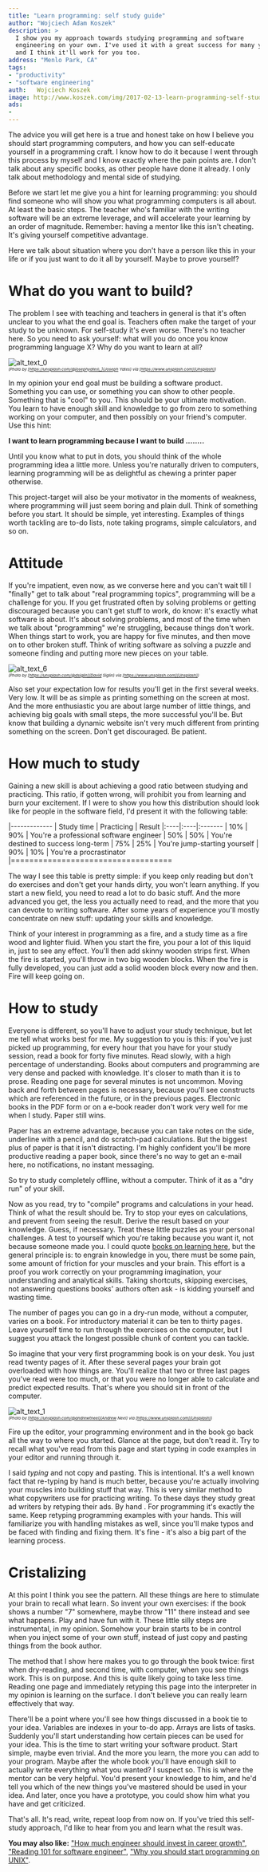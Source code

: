 ```yaml
---
title: "Learn programming: self study guide"
author: "Wojciech Adam Koszek"
description: >
  I show you my approach towards studying programming and software
  engineering on your own. I've used it with a great success for many years,
  and I think it'll work for you too.
address: "Menlo Park, CA"
tags:
- "productivity"
- "software engineering"
auth:	Wojciech Koszek
image: http://www.koszek.com/img/2017-02-13-learn-programming-self-study-guide/4sqbziu_imq-joseph-yates_10p.jpg
ads:
- 
---
```


The advice you will get here is a true and honest take on how I believe you
should start programming computers, and how you can self-educate yourself in
a programming craft. I know how to do it because I went through this process
by myself and I know exactly where the pain points are. I don't talk about
any specific books, as other people have done it already. I only talk about
methodology and mental side of studying.

Before we start let me give you a hint for learning programming: you
should find someone who will show you what programming computers is all
about. At least the basic steps. The teacher who's familiar with the writing
software will be an extreme leverage, and will accelerate your learning by
an order of magnitude. Remember: having a mentor like this isn't cheating.
It's giving yourself competitive advantage. 

Here we talk about situation where you don't have a person like this in your
life or if you just want to do it all by yourself. Maybe to prove yourself?

# What do you want to build?

The problem I see with teaching and teachers in general is that it's often
unclear to you what the end goal is. Teachers often make the target of your
study to be unknown. For self-study it's even worse. There's no teacher
here. So you need to ask yourself: what will you do once you know
programming language X? Why do you want to learn at all?

![alt_text_0](/img/2017-02-13-learn-programming-self-study-guide/4sqbziu_imq-joseph-yates_10p.jpg "Image_text_0")
<br>
<small><small><small>
*(Photo by [https://unsplash.com/@josephyates\_](Joseph Yates) via [https://www.unsplash.com](Unsplash))*
</small></small></small>


In my opinion your end goal must be building a software product. Something
you can use, or something you can show to other people. Something that is
"cool" to you. This should be your ultimate motivation. You learn to have
enough skill and knowledge to go from zero to something working on your
computer, and then possibly on your friend's computer. Use this hint:

**I want to learn programming because I want to build ........**

Until you know what to put in dots, you should think of the whole
programming idea a little more. Unless you're naturally driven to computers,
learning programming will be as delightful as chewing a printer paper
otherwise.

This project-target will also be your motivator in the moments of weakness,
where programming will just seem boring and plain dull. Think of something
before you start. It should be simple, yet interesting. Examples of things
worth tackling are to-do lists, note taking programs, simple calculators,
and so on.

# Attitude

If you're impatient, even now, as we converse
here and you can't wait till I "finally" get to talk about "real programming
topics", programming will be a challenge for you. If you get frustrated
often by solving problems or getting discouraged because you can't get stuff
to work, do know: it's exactly what software is about. It's about solving
problems, and most of the time when we talk about "programming" we're
struggling, because things don't work. When things start to work, you are
happy for five minutes, and then move on to other broken stuff. Think of
writing software as solving a puzzle and someone finding and putting more
new pieces on your table.

![alt_text_6](/img/2017-02-13-learn-programming-self-study-guide/uuw4psob388-david-siglin_10p.jpg "Image_text_6")
<br>
<small><small><small>
*(Photo by [https://unsplash.com/@dsiglin](David Siglin) via [https://www.unsplash.com](Unsplash))*
</small></small></small>

Also set your expectation low for results you'll get in the first several
weeks. Very low. It will be as simple as printing something on the screen at
most. And the more enthusiastic you are about large number of little things,
and achieving big goals with small steps, the more successful you'll be. But
know that building a dynamic website isn't very much different from printing
something on the screen. Don't get discouraged. Be patient.

# How much to study

Gaining a new skill is about achieving a good ratio between studying and
practicing. This ratio, if gotten wrong, will prohibit you from learning and
burn your excitement. If I were to show you how this distribution should
look like for people in the software field, I'd present it with the
following table:

|-------------
| Study&nbsp;time | Practicing | Result
|:----|:----|:-------
| 10% | 90% | You're a professional software engineer
| 50% | 50% | You're destined to success long-term
| 75% | 25% | You're jump-starting yourself
| 90% | 10% | You're a procrastinator
|===================================

The way I see this table is pretty simple: if you keep only reading but
don't do exercises and don't get your hands dirty, you won't learn anything.
If you start a new field, you need to read a lot to do basic stuff. And the
more advanced you get, the less you actually need to read, and the more that
you can devote to writing software. After some years of experience
you'll mostly concentrate on new stuff: updating your skills and knowledge.

Think of your interest in programming as a fire, and a study time as a fire
wood and lighter fluid. When you start the fire, you pour a lot of this
liquid in, just to see any effect. You'll then add skinny wooden strips
first. When the fire is started, you'll throw in two big wooden blocks. When
the fire is fully developed, you can just add a solid wooden block every now
and then. Fire will keep going on.

# How to study

Everyone is different, so you'll have to adjust your study technique, but
let me tell what works best for me. My suggestion to you is this: if you've
just picked up programming, for every hour that you have for your study
session, read a book for forty five minutes. Read slowly, with a high
percentage of understanding. Books about computers and programming are very
dense and packed with knowledge. It's closer to math than it is to prose.
Reading one page for several minutes is not uncommon. Moving back and forth
between pages is necessary, because you'll see constructs which are
referenced in the future, or in the previous pages. Electronic books in the
PDF form or on a e-book reader don't work very well for me when I study.
Paper still wins.

Paper has an extreme advantage, because you can take notes on the side,
underline with a pencil, and do scratch-pad calculations. But the biggest
plus of paper is that it isn't distracting. I'm highly confident you'll be
more productive reading a paper book, since there's no way to get an e-mail
here, no notifications, no instant messaging.

So try to study completely offline, without a computer. Think of it as a
"dry run" of your skill.

Now as you read, try to "compile" programs and calculations in your head.
Think of what the result should be. Try to stop your eyes on calculations,
and prevent from seeing the result. Derive the result based on your
knowledge. Guess, if necessary. Treat these little puzzles as your personal
challenges. A test to yourself which you're taking because you want it, not
because someone made you. I could quote [books on learning
here](http://www.koszek.com/books/2015/10/15/book-the-art-of-learning/), but
the general principle is: to engrain knowledge in you, there must be some
pain, some amount of friction for your muscles and your brain. This effort
is a proof you work correctly on your programming imagination, your
understanding and analytical skills. Taking shortcuts, skipping exercises,
not answering questions books' authors often ask - is kidding yourself and
wasting time. 

The number of pages you can go in a dry-run mode, without a computer, varies
on a book. For introductory material it can be ten to thirty pages. Leave
yourself time to run through the exercises on the computer, but I suggest
you attack the longest possible chunk of content you can tackle.

So imagine that your very first programming book is on your desk. You just
read twenty pages of it. After these several pages your brain got overloaded
with how things are. You'll realize that two or three last pages you've read
were too much, or that you were no longer able to calculate and predict
expected results. That's where you should sit in front of the computer.

![alt_text_1](/img/2017-02-13-learn-programming-self-study-guide/fgvxxvxmti8-andrew-neel_10p.jpg "Image_text_1")
<br>
<small><small><small>
*(Photo by [https://unsplash.com/@andrewtneel](Andrew Neel) via [https://www.unsplash.com](Unsplash))*
</small></small></small>

Fire up the editor, your programming environment and in the book go back all
the way to where you started. Glance at the page, but don't read it. Try to
recall what you've read from this page and start typing in code examples
in your editor and running through it. 

I said *typing* and not copy and pasting. This is intentional. It's a well
known fact that re-typing by hand is much better, because you're actually
involving your muscles into building stuff that way. This is very similar
method to what copywriters use for practicing writing. To these days they
study great ad writers by retyping their ads. By hand . For programming it's
exactly the same. Keep retyping programming examples with your hands. This
will familiarize you with handling mistakes as well, since you'll make
typos and be faced with finding and fixing them. It's fine - it's also a big part
of the learning process.

# Cristalizing

At this point I think you see the pattern. All these things are here to
stimulate your brain to recall what learn. So invent your own exercises: if
the book shows a number "7" somewhere, maybe throw "11" there instead and
see what happens. Play and have fun with it. These little silly steps are
instrumental, in my opinion. Somehow your brain starts to be in control when
you inject some of your own stuff, instead of just copy and pasting things
from the book author.

The method that I show here makes you to go through the book twice:
first when dry-reading, and second time, with computer, when you see things
work. This is on purpose. And this is quite likely going to take less time.
Reading one page and immediately retyping this page into the interpreter in
my opinion is learning on the surface. I don't believe you can really learn
effectively that way.

There'll be a point where you'll see how things discussed in a book tie to
your idea. Variables are indexes in your to-do app. Arrays are lists of
tasks. Suddenly you'll start understanding how certain pieces can be used
for your idea. This is the time to start writing your software product.
Start simple, maybe even trivial. And the more you learn, the more you can
add to your program. Maybe after the whole book you'll have enough skill to
actually write everything what you wanted? I suspect so. This is where the
mentor can be very helpful. You'd present your knowledge to him, and he'd
tell you which of the new things you've mastered should be used in your
idea. And later, once you have a prototype, you could show him what you have
and get criticized.

That's all. It's read, write, repeat loop from now on. If you've tried this
self-study approach, I'd like to hear from you and learn what the result
was.

**You may also like:**
["How much engineer should invest in career growth"](http://www.koszek.com/blog/2017/02/06/how-much-software-engineer-should-invest-in-career-growth/),
["Reading 101 for software engineer"](http://www.koszek.com/blog/2017/01/17/reading-for-software-engineers/),
["Why you should start programming on UNIX"](http://www.koszek.com/blog/2017/01/28/why-you-should-start-programming-on-unix/).
